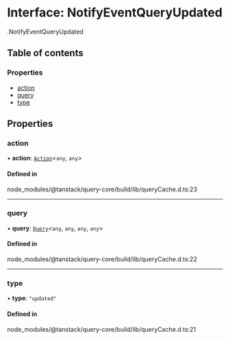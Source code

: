 # Interface: NotifyEventQueryUpdated

[<internal>](../wiki/%3Cinternal%3E).NotifyEventQueryUpdated

## Table of contents

### Properties

- [action](../wiki/%3Cinternal%3E.NotifyEventQueryUpdated#action)
- [query](../wiki/%3Cinternal%3E.NotifyEventQueryUpdated#query)
- [type](../wiki/%3Cinternal%3E.NotifyEventQueryUpdated#type)

## Properties

### action

• **action**: [`Action`](../wiki/%3Cinternal%3E#action)<`any`, `any`\>

#### Defined in

node_modules/@tanstack/query-core/build/lib/queryCache.d.ts:23

___

### query

• **query**: [`Query`](../wiki/%3Cinternal%3E.Query)<`any`, `any`, `any`, `any`\>

#### Defined in

node_modules/@tanstack/query-core/build/lib/queryCache.d.ts:22

___

### type

• **type**: ``"updated"``

#### Defined in

node_modules/@tanstack/query-core/build/lib/queryCache.d.ts:21
